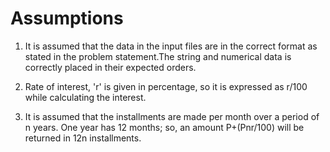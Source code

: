 # Assumptions
1. It is assumed that the data in the input files are in the correct format as stated in the problem statement.The string and numerical data is correctly placed in their expected orders.

2. Rate of interest, 'r' is given in percentage, so it is expressed as r/100 while calculating the interest.

3. It is assumed that the installments are made per month over a period of n years. One year has 12 months; so, an amount P+(Pnr/100) will be returned in 12n installments.